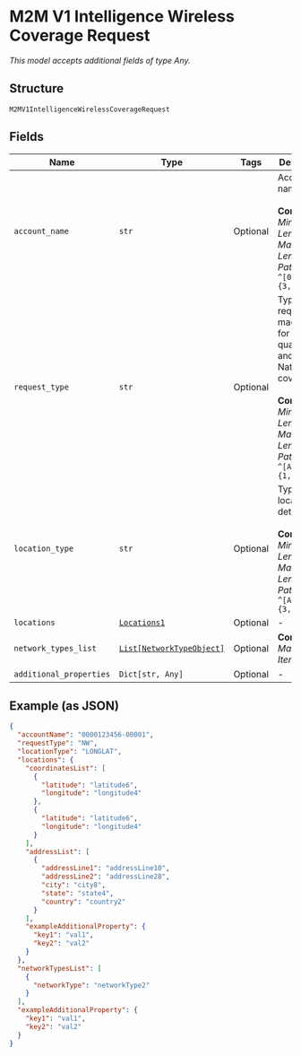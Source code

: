 
# M2M V1 Intelligence Wireless Coverage Request

*This model accepts additional fields of type Any.*

## Structure

`M2MV1IntelligenceWirelessCoverageRequest`

## Fields

| Name | Type | Tags | Description |
|  --- | --- | --- | --- |
| `account_name` | `str` | Optional | Account name.<br><br>**Constraints**: *Minimum Length*: `3`, *Maximum Length*: `32`, *Pattern*: `^[0-9-]{3,32}$` |
| `request_type` | `str` | Optional | Type of request made. FWA for address qualification and NW for Nationwide coverage.<br><br>**Constraints**: *Minimum Length*: `1`, *Maximum Length*: `12`, *Pattern*: `^[A-Za-z]{1,12}$` |
| `location_type` | `str` | Optional | Type of location detail.<br><br>**Constraints**: *Minimum Length*: `3`, *Maximum Length*: `12`, *Pattern*: `^[A-Za-z]{3,12}$` |
| `locations` | [`Locations1`](../../doc/models/locations-1.md) | Optional | - |
| `network_types_list` | [`List[NetworkTypeObject]`](../../doc/models/network-type-object.md) | Optional | **Constraints**: *Maximum Items*: `100` |
| `additional_properties` | `Dict[str, Any]` | Optional | - |

## Example (as JSON)

```json
{
  "accountName": "0000123456-00001",
  "requestType": "NW",
  "locationType": "LONGLAT",
  "locations": {
    "coordinatesList": [
      {
        "latitude": "latitude6",
        "longitude": "longitude4"
      },
      {
        "latitude": "latitude6",
        "longitude": "longitude4"
      }
    ],
    "addressList": [
      {
        "addressLine1": "addressLine10",
        "addressLine2": "addressLine28",
        "city": "city8",
        "state": "state4",
        "country": "country2"
      }
    ],
    "exampleAdditionalProperty": {
      "key1": "val1",
      "key2": "val2"
    }
  },
  "networkTypesList": [
    {
      "networkType": "networkType2"
    }
  ],
  "exampleAdditionalProperty": {
    "key1": "val1",
    "key2": "val2"
  }
}
```


